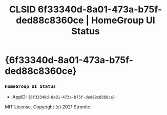 ﻿---
title: "CLSID 6f33340d-8a01-473a-b75f-ded88c8360ce | HomeGroup UI Status"
excerpt: What is COM-Object CLSID 6f33340d-8a01-473a-b75f-ded88c8360ce?
---

# {6f33340d-8a01-473a-b75f-ded88c8360ce}

### `HomeGroup UI Status`
* AppID: `{6f33340d-8a01-473a-b75f-ded88c8360ce}`

MIT License. Copyright (c) 2021 Strontic.


